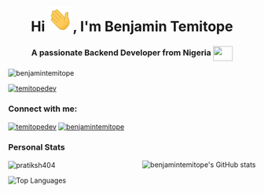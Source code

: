 <h1 align="center">Hi <img src="https://raw.githubusercontent.com/ABSphreak/ABSphreak/master/gifs/Hi.gif" width="50" height="50" />, I'm Benjamin Temitope</h1>
<h3 align="center">A passionate Backend Developer from Nigeria <img src="https://upload.wikimedia.org/wikipedia/commons/thumb/7/79/Flag_of_Nigeria.svg/255px-Flag_of_Nigeria.svg.png" height="30" width="40" align="center" /></h3>

<p align="left"> <img src="https://komarev.com/ghpvc/?username=benjamintemitope&label=Profile%20views&color=0e75b6&style=flat" alt="benjamintemitope" /> </p>

<p align="left"> <a href="https://twitter.com/temitopedev" target="blank"><img src="https://img.shields.io/twitter/follow/temitopedev?logo=twitter&style=for-the-badge" alt="temitopedev" /></a> </p>

<h3 align="left">Connect with me:</h3>
<p align="left">
<a href="https://twitter.com/temitopedev" target="blank"><img align="center" src="https://cdn.jsdelivr.net/npm/simple-icons@3.0.1/icons/twitter.svg" alt="temitopedev" height="30" width="40" /></a>
<a href="https://instagram.com/benjamintemitope" target="blank"><img align="center" src="https://cdn.jsdelivr.net/npm/simple-icons@3.0.1/icons/instagram.svg" alt="benjamintemitope" height="30" width="40" /></a>
</p>

### Personal Stats

<p><img align="right" alt="benjamintemitope's GitHub stats" src="https://github-readme-stats.vercel.app/api?username=benjamintemitope&count_private=0&show_icons=true&" /></p>
<p><img align="center" src="https://github-readme-streak-stats.herokuapp.com/?user=pratiksh404&theme=dark" alt="pratiksh404" /></p>

![Top Languages](https://github-readme-stats.vercel.app/api/top-langs/?username=benjamintemitope)

